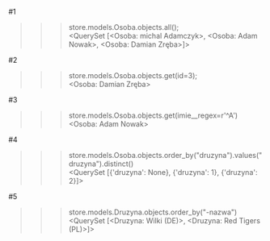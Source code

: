 #1
>>> store.models.Osoba.objects.all();        
<QuerySet [<Osoba: michal Adamczyk>, <Osoba: Adam Nowak>, <Osoba: Damian Zręba>]>

#2 
>>> store.models.Osoba.objects.get(id=3);             
<Osoba: Damian Zręba>
 
#3

>>> store.models.Osoba.objects.get(imie__regex=r'^A') 
<Osoba: Adam Nowak>

#4 
>>> store.models.Osoba.objects.order_by("druzyna").values("druzyna").distinct()                      
<QuerySet [{'druzyna': None}, {'druzyna': 1}, {'druzyna': 2}]>

#5 
>>> store.models.Druzyna.objects.order_by("-nazwa")      
<QuerySet [<Druzyna: Wilki (DE)>, <Druzyna: Red Tigers (PL)>]>

